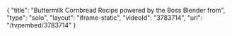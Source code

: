 {
    "title": "Buttermilk Cornbread Recipe powered by the Boss Blender from",
    "type": "solo",
    "layout": "iframe-static",
    "videoId": "3783714",
    "url": "\/tvpembed\/3783714"
}